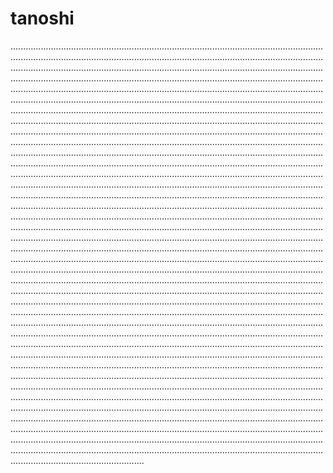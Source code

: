# tanoshi

.........................................................................................................................................................................................................................................................................................................................................................................................................................................................................................................................................................................................................................................................................................................................................................................................................................................................................................................................................................................................................................................................................................................................................................................................................................................................................................................................................................................................................................................................................................................................................................................................................................................................................................................................................................................................................................................................................................................................................................................................................................................................................................................................................................................................................................................................................................................................................................................................................................................................................................................................................................................................................................................................................................................................................................................................................................................................................................................................................................................................................................................................................................................................................................................................................................................................................................................................................................................................................................................................................................................................................................................................................................................................................................................................................................................................................................................................................................................................................................................................................................................................................................................................................................................................................................................................................................................................................................................................................................................................................................................................................................................................................................................................................................................................................................................................................................................................................................................................................................................................................................................................................................